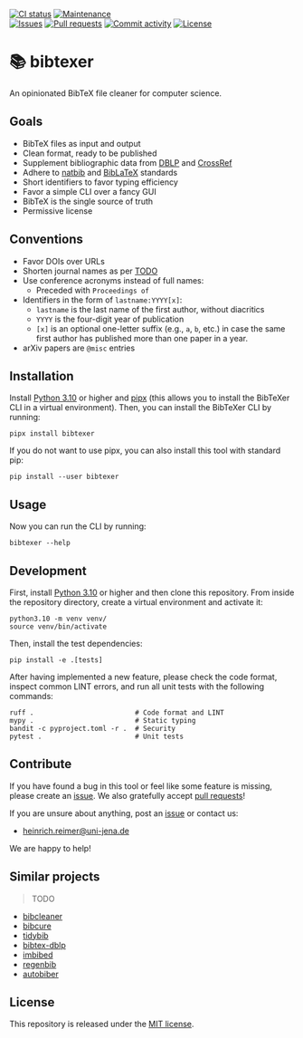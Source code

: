 [![CI status](https://img.shields.io/github/actions/workflow/status/heinrichreimer/bibtexer/ci.yml?branch=main&style=flat-square)](https://github.com/heinrichreimer/bibtexer/actions/workflows/ci.yml)
[![Maintenance](https://img.shields.io/maintenance/yes/2024?style=flat-square)](https://github.com/heinrichreimer/bibtexer/graphs/contributors)  
[![Issues](https://img.shields.io/github/issues/heinrichreimer/bibtexer?style=flat-square)](https://github.com/heinrichreimer/bibtexer/issues)
[![Pull requests](https://img.shields.io/github/issues-pr/heinrichreimer/bibtexer?style=flat-square)](https://github.com/heinrichreimer/bibtexer/pulls)
[![Commit activity](https://img.shields.io/github/commit-activity/m/heinrichreimer/bibtexer?style=flat-square)](https://github.com/heinrichreimer/bibtexer/commits)
[![License](https://img.shields.io/github/license/heinrichreimer/bibtexer?style=flat-square)](LICENSE)

# 📚 bibtexer

An opinionated BibTeX file cleaner for computer science.

## Goals

- BibTeX files as input and output
- Clean format, ready to be published
- Supplement bibliographic data from [DBLP](https://dblp.org/) and [CrossRef](https://crossref.org/)
- Adhere to [natbib](https://ctan.org/pkg/natbib) and [BibLaTeX](https://ctan.org/pkg/biblatex) standards
- Short identifiers to favor typing efficiency
- Favor a simple CLI over a fancy GUI
- BibTeX is the single source of truth
- Permissive license

## Conventions

- Favor DOIs over URLs
- Shorten journal names as per [TODO](somestandard)
- Use conference acronyms instead of full names:
  - Preceded with `Proceedings of`
- Identifiers in the form of `lastname:YYYY[x]`:
  - `lastname` is the last name of the first author, without diacritics
  - `YYYY` is the four-digit year of publication
  - `[x]` is an optional one-letter suffix (e.g., `a`, `b`, etc.) in case the same first author has published more than one paper in a year.
- arXiv papers are `@misc` entries

## Installation

Install [Python 3.10](https://python.org/downloads/) or higher and [pipx](https://pypa.github.io/pipx/installation/) (this allows you to install the BibTeXer CLI in a virtual environment).
Then, you can install the BibTeXer CLI by running:

```shell
pipx install bibtexer
```

If you do not want to use pipx, you can also install this tool with standard pip:

```shell
pip install --user bibtexer
```

## Usage

Now you can run the CLI by running:

```shell
bibtexer --help
```

## Development

First, install [Python 3.10](https://python.org/downloads/) or higher and then clone this repository.
From inside the repository directory, create a virtual environment and activate it:

```shell
python3.10 -m venv venv/
source venv/bin/activate
```

Then, install the test dependencies:

```shell
pip install -e .[tests]
```

After having implemented a new feature, please check the code format, inspect common LINT errors, and run all unit tests with the following commands:

```shell
ruff .                         # Code format and LINT
mypy .                         # Static typing
bandit -c pyproject.toml -r .  # Security
pytest .                       # Unit tests
```

## Contribute

If you have found a bug in this tool or feel like some feature is missing, please create an [issue](https://github.com/heinrichreimer/bibtexer/issues). We also gratefully accept [pull requests](https://github.com/heinrichreimer/bibtexer/pulls)!

If you are unsure about anything, post an [issue](https://github.com/heinrichreimer/bibtexer/issues/new) or contact us:

- [heinrich.reimer@uni-jena.de](mailto:heinrich.reimer@uni-jena.de)

We are happy to help!

## Similar projects

> TODO

- [bibcleaner](https://github.com/sirrice/bibcleaner)
- [bibcure](https://github.com/bibcure/bibcure)
- [tidybib](https://github.com/ntessore/tidybib)
- [bibtex-dblp](https://github.com/volkm/bibtex-dblp)
- [imbibed](https://github.com/cassiersg/imbibed)
- [regenbib](https://github.com/joachimneu/regenbib)
- [autobiber](https://github.com/Yeba/autobiber)

## License

This repository is released under the [MIT license](LICENSE).

